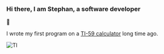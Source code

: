 ### Hi there, I am Stephan, a software developer 

🌱 

I wrote my first program on a [TI-59 calculator](https://en.wikipedia.org/wiki/TI-59_/_TI-58)
long time ago.

![TI](https://upload.wikimedia.org/wikipedia/commons/0/03/TI-59.jpg)          


<!--
**swiesenhuetter/swiesenhuetter** is a ✨ _special_ ✨ repository because its `README.md` (this file) appears on your GitHub profile.

Here are some ideas to get you started:

- 🔭 I’m currently working on Python experiments
- 🌱 I’m currently learning Python
- 👯 I’m looking to collaborate on ...
- 🤔 I’m looking for help with ...
- 💬 Ask me about ...
- 📫 How to reach me: ...
- 😄 Pronouns: ...
- ⚡ Fun fact: ...
-->
